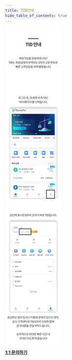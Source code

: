 ```yaml
---
title: TID안내
hide_table_of_contents: true
---
```


[//]: # (TID 说明)

![alt 属性文本](../../../../../../static/img/beginner/guide/tid_dec.jpg)


**[1:1 문의하기](http://pf.kakao.com/_xgkzBb)**

